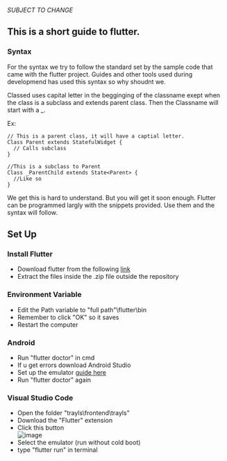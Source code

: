 *SUBJECT TO CHANGE*


## This is a short guide to flutter.

### Syntax

For the syntax we try to follow the standard set by the sample code that came with the flutter project. Guides and other tools used during developmend has used this syntax so why shoudnt we.

Classed uses capital letter in the begginging of the classname exept when the class is a subclass and extends parent class. Then the Classname will start with a _.

Ex:

```
// This is a parent class, it will have a captial letter.
Class Parent extends StatefulWidget {
  // Calls subclass
}

//This is a subclass to Parent
Class _ParentChild extends State<Parent> {
  //Like so
}

```

We get this is hard to understand. But you will get it soon enough. Flutter can be programmed largly with the snippets provided. Use them and the syntax will follow.

## Set Up

### Install Flutter

- Download flutter from the following [link](https://docs.flutter.dev/get-started/install)
- Extract the files inside the .zip file outside the repository

### Environment Variable

- Edit the Path variable to "full path"\flutter\bin
- Remember to click "OK" so it saves
- Restart the computer

### Android 

- Run "flutter doctor" in cmd
- If u get errors download Android Studio
- Set up the emulator [guide here](https://github.com/NTIG-Uppsala/trayls/blob/main/android-studio.md)
- Run "flutter doctor" again

### Visual Studio Code

- Open the folder "trayls\frontend\trayls"
- Download the "Flutter" extension
- Click this button <br> ![image](https://user-images.githubusercontent.com/62390271/150762227-6d9c61b7-85d7-45b9-81a0-55655e4d6769.png)
- Select the emulator (run without cold boot)
- type "flutter run" in terminal

